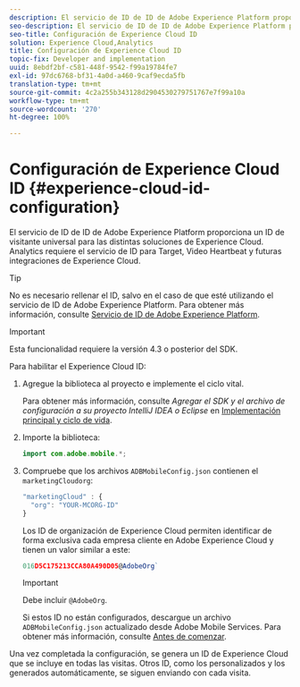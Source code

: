 ```yaml
---
description: El servicio de ID de ID de Adobe Experience Platform proporciona un ID de visitante universal para las distintas soluciones de Experience Cloud. Analytics requiere el servicio de ID para Target, Video Heartbeat y futuras integraciones de Experience Cloud.
seo-description: El servicio de ID de ID de Adobe Experience Platform proporciona un ID de visitante universal para las distintas soluciones de Experience Cloud. Analytics requiere el servicio de ID para Target, Video Heartbeat y futuras integraciones de Experience Cloud.
seo-title: Configuración de Experience Cloud ID
solution: Experience Cloud,Analytics
title: Configuración de Experience Cloud ID
topic-fix: Developer and implementation
uuid: 8ebdf2bf-c581-448f-9542-f99a19784fe7
exl-id: 97dc6768-bf31-4a0d-a460-9caf9ecda5fb
translation-type: tm+mt
source-git-commit: 4c2a255b343128d2904530279751767e7f99a10a
workflow-type: tm+mt
source-wordcount: '270'
ht-degree: 100%

---
```


# Configuración de Experience Cloud ID {#experience-cloud-id-configuration}

El servicio de ID de ID de Adobe Experience Platform proporciona un ID de visitante universal para las distintas soluciones de Experience Cloud. Analytics requiere el servicio de ID para Target, Video Heartbeat y futuras integraciones de Experience Cloud.

>[!TIP]
>
>No es necesario rellenar el ID, salvo en el caso de que esté utilizando el servicio de ID de Adobe Experience Platform. Para obtener más información, consulte [Servicio de ID de Adobe Experience Platform](https://docs.adobe.com/content/help/es-ES/id-service/using/home.html).

>[!IMPORTANT]
>
>Esta funcionalidad requiere la versión 4.3 o posterior del SDK.

Para habilitar el Experience Cloud ID:

1. Agregue la biblioteca al proyecto e implemente el ciclo vital.

   Para obtener más información, consulte *Agregar el SDK y el archivo de configuración a su proyecto IntelliJ IDEA o Eclipse* en [Implementación principal y ciclo de vida](/help/android/getting-started/dev-qs.md).

1. Importe la biblioteca:

   ```java
   import com.adobe.mobile.*;
   ```

1. Compruebe que los archivos `ADBMobileConfig.json` contienen el `marketingCloudorg`:

   ```js
   "marketingCloud" : { 
     "org": "YOUR-MCORG-ID" 
   }
   ```

   Los ID de organización de Experience Cloud permiten identificar de forma exclusiva cada empresa cliente en Adobe Experience Cloud y tienen un valor similar a este:

   ```js
   016D5C175213CCA80A490D05@AdobeOrg`
   ```

   >[!IMPORTANT]
   >
   >Debe incluir `@AdobeOrg`.

   Si estos ID no están configurados, descargue un archivo `ADBMobileConfig.json` actualizado desde Adobe Mobile Services. Para obtener más información, consulte [Antes de comenzar](/help/android/getting-started/requirements.md).

Una vez completada la configuración, se genera un ID de Experience Cloud que se incluye en todas las visitas. Otros ID, como los personalizados y los generados automáticamente, se siguen enviando con cada visita.
